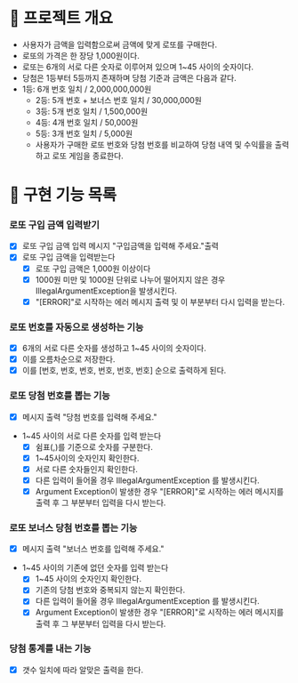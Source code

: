 # 💪 프로젝트 개요

- 사용자가 금액을 입력함으로써 금액에 맞게 로또를 구매한다.
- 로또의 가격은 한 장당 1,000원이다.
- 로또는 6개의 서로 다른 숫자로 이루어져 있으며 1~45 사이의 숫자이다.
- 당첨은 1등부터 5등까지 존재하며 당첨 기준과 금액은 다음과 같다.
- 1등: 6개 번호 일치 / 2,000,000,000원
  - 2등: 5개 번호 + 보너스 번호 일치 / 30,000,000원
  - 3등: 5개 번호 일치 / 1,500,000원
  - 4등: 4개 번호 일치 / 50,000원
  - 5등: 3개 번호 일치 / 5,000원
  - 사용자가 구매한 로또 번호와 당첨 번호를 비교하여 당첨 내역 및 수익률을 출력하고 로또 게임을 종료한다.
  
# 📝 구현 기능 목록
### 로또 구입 금액 입력받기
- [x] 로또 구입 금액 입력 메시지 "구입금액을 입력해 주세요."출력
- [x] 로또 구입 금액을 입력받는다
    - [x] 로또 구입 금액은 1,000원 이상이다
    - [x] 1000원 미만 및 1000원 단위로 나누어 떨어지지 않은 경우 IllegalArgumentException을 발생시킨다.
    - [x] "[ERROR]"로 시작하는 에러 메시지 출력 및 이 부분부터 다시 입력을 받는다.

### 로또 번호를 자동으로 생성하는 기능
- [x] 6개의 서로 다른 숫자를 생성하고 1~45 사이의 숫자이다.
- [x] 이를 오름차순으로 저장한다.
- [x] 이를 [번호, 번호, 번호, 번호, 번호, 번호] 순으로 출력하게 된다.

### 로또 당첨 번호를 뽑는 기능
- [x] 메시지 출력 "당첨 번호를 입력해 주세요."
- 1~45 사이의 서로 다른 숫자를 입력 받는다
    - [x] 쉼표(,)를 기준으로 숫자를 구분한다.
    - [x] 1~45사이의 숫자인지 확인한다.
    - [x] 서로 다른 숫자들인지 확인한다.
    - [x] 다른 입력이 들어올 경우 IllegalArgumentException 를 발생시킨다.
    - [x] Argument Exception이 발생한 경우 "[ERROR]"로 시작하는 에러 메시지를 출력 후 그 부분부터 입력을 다시 받는다.

### 로또 보너스 당첨 번호를 뽑는 기능
- [x] 메시지 출력 "보너스 번호를 입력해 주세요."
- 1~45 사이의 기존에 없던 숫자를 입력 받는다
    - [x] 1~45 사이의 숫자인지 확인한다.
    - [x] 기존의 당첨 번호와 중복되지 않는지 확인한다.
    - [x] 다른 입력이 들어올 경우 IllegalArgumentException 를 발생시킨다.
    - [x] Argument Exception이 발생한 경우 "[ERROR]"로 시작하는 에러 메시지를 출력 후 그 부분부터 입력을 다시 받는다.

### 당첨 통계를 내는 기능
- [x] 갯수 일치에 따라 알맞은 출력을 한다. 
